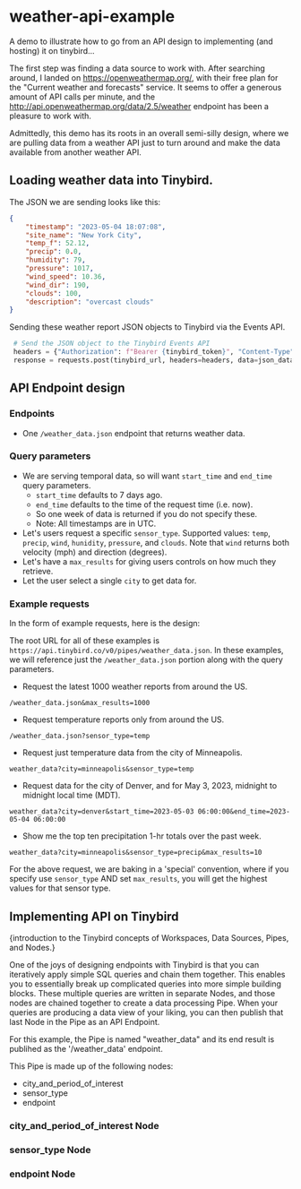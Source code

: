# weather-api-example
A demo to illustrate how to go from an API design to implementing (and hosting) it on tinybird...

The first step was finding a data source to work with. After searching around, I landed on https://openweathermap.org/, with their free plan for the "Current weather and forecasts" service. It seems to offer a generous amount of API calls per minute, and the http://api.openweathermap.org/data/2.5/weather endpoint has been a pleasure to work with. 

Admittedly, this demo has its roots in an overall semi-silly design, where we are pulling data from a weather API just to turn around and make the data available from another weather API. 

## Loading weather data into Tinybird.

The JSON we are sending looks like this:

```json
{
	"timestamp": "2023-05-04 18:07:08",
	"site_name": "New York City",
	"temp_f": 52.12,
	"precip": 0.0,
	"humidity": 79,
	"pressure": 1017,
	"wind_speed": 10.36,
	"wind_dir": 190,
	"clouds": 100,
	"description": "overcast clouds"
}

```

Sending these weather report JSON objects to Tinybird via the Events API.
``` python
 # Send the JSON object to the Tinybird Events API
 headers = {"Authorization": f"Bearer {tinybird_token}", "Content-Type": "application/json"}
 response = requests.post(tinybird_url, headers=headers, data=json_data)
```    

## API Endpoint design

### Endpoints 
* One `/weather_data.json` endpoint that returns weather data. 

### Query parameters 
  * We are serving temporal data, so will want `start_time` and `end_time` query parameters.
    * `start_time` defaults to 7 days ago. 
    * `end_time` defaults to the time of the request time (i.e. now).  
    * So one week of data is returned if you do not specify these.
    * Note: All timestamps are in UTC.
  * Let's users request a specific `sensor_type`. Supported values: `temp`, `precip`, `wind`, `hunidity`, `pressure`, and `clouds`. Note that `wind` returns both velocity (mph) and direction (degrees).  
  * Let's have a `max_results` for giving users controls on how much they retrieve. 
  * Let the user select a single `city` to get data for. 


### Example requests

In the form of example requests, here is the design:

The root URL for all of these examples is `https://api.tinybird.co/v0/pipes/weather_data.json`. In these examples, we will reference just the `/weather_data.json` portion along with the query parameters.

* Request the latest 1000 weather reports from around the US. 
```
/weather_data.json&max_results=1000
```

* Request temperature reports only from around the US.
```
/weather_data.json?sensor_type=temp
```

* Request just temperature data from the city of Minneapolis. 
```
weather_data?city=minneapolis&sensor_type=temp
```

* Request data for the city of Denver, and for May 3, 2023, midnight to midnight local time (MDT).
```
weather_data?city=denver&start_time=2023-05-03 06:00:00&end_time=2023-05-04 06:00:00
```

* Show me the top ten precipitation 1-hr totals over the past week. 
```
weather_data?city=minneapolis&sensor_type=precip&max_results=10
```
For the above request, we are baking in a 'special' convention, where if you specify use `sensor_type` AND set `max_results`, you will get the highest values for that sensor type. 

## Implementing API on Tinybird

{introduction to the Tinybird concepts of Workspaces, Data Sources, Pipes, and Nodes.}

One of the joys of designing endpoints with Tinybird is that you can iteratively apply simple SQL queries and chain them together. This enables you to essentially break up complicated queries into more simple building blocks. These multiple queries are written in separate Nodes, and those nodes are chained together to create a data processing Pipe. When your queries are producing a data view of your liking, you can then publish that last Node in the Pipe as an API Endpoint. 

For this example, the Pipe is named "weather_data" and its end result is publihed as the '/weather_data' endpoint. 

This Pipe is made up of the following nodes:

* city_and_period_of_interest
* sensor_type
* endpoint


### city_and_period_of_interest Node

### sensor_type Node

### endpoint Node


